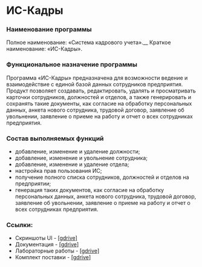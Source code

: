 # ИС-Кадры
### Наименование программы
Полное наименование: «Система кадрового учета».__
Краткое наименование: «ИС-Кадры».
### Функциональное назначение программы
Программа «ИС-Кадры» предназначена для возможности ведение и взаимодействие с единой базой данных сотрудников предприятия. Продукт позволяет создавать, редактировать, удалять и просматривать карточки сотрудников, должностей и отделов, а также генерировать и сохранять такие документы, как согласие на обработку персональных данных, анкета нового сотрудника, трудовой договор, заявление об увольнении, заявление о приеме на работу и отчет о всех сотрудниках предприятия. 
### Состав выполняемых функций
-	добавление, изменение и удаление должности;
-	добавление, изменение и увольнение сотрудника;
-	добавление, изменение и удаление отдела;
-	настройка прав пользования ИС;
-	получение полного списка сотрудников, должностей и отделов на предприятии;
-	генерация таких документов, как согласие на обработку персональных данных, анкета нового сотрудника, трудовой договор, заявление об увольнении, заявление о приеме на работу и отчет о всех сотрудниках предприятия.

### Ссылки:
* Скриншоты UI - [[gdrive]](https://drive.google.com/drive/folders/1TCv2goNy87c-GCZFQm4hxLdHeRertoi3?usp=sharing)
* Документация - [[gdrive]](https://drive.google.com/drive/folders/1ESdocSGFJx_zQeS_wAoSSIbHOCfwws6G?usp=sharing)
* Лабораторные работы - [[gdrive]](https://drive.google.com/drive/folders/1l8WhNbqBWlm1M9LqYO6mC5KtlzdLJX4j?usp=sharing)
* Комплект поставки - [[gdrive]](https://drive.google.com/file/d/19fLIQyeZRL1MZGl2t4kNkDuRQZXEncvr/view?usp=sharing)
